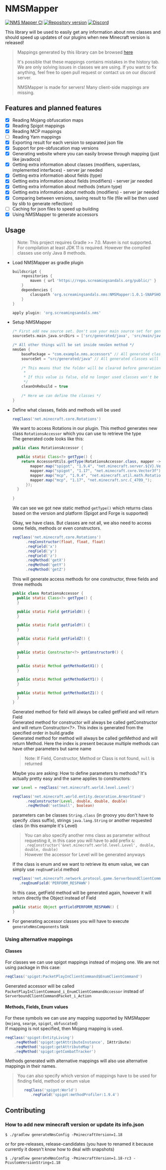 # NMSMapper

[![NMS Mapper CI](https://github.com/ScreamingSandals/NMSMapper/actions/workflows/build.yml/badge.svg)](https://github.com/ScreamingSandals/NMSMapper/actions/workflows/build.yml)
[![Repository version](https://img.shields.io/nexus/r/org.screamingsandals.nms/NMSMapper?server=https%3A%2F%2Frepo.screamingsandals.org)](https://repo.screamingsandals.org/#browse/browse:maven-releases:org%2Fscreamingsandals%2Fnms%2FNMSMapper)
[![Discord](https://img.shields.io/discord/582271436845219842?logo=discord)](https://discord.gg/4xB54Ts)

This library will be used to easily get any information about nms classes and should speed up updates of our plugins when new Minecraft version is released!

> Mappings generated by this library can be browsed [here](https://nms.screamingsandals.org/)  
>
> It's possible that these mappings contains mistakes in the history tab. We are only solving issues in classes we are using. If you want to fix anything, feel free to open pull request or contact us on our discord server.
>
> NMSMapper is made for servers! Many client-side mappings are missing.

## Features and planned features

- [X] Reading Mojang obfuscation maps
- [X] Reading Spigot mappings
- [X] Reading MCP mappings
- [ ] Reading Yarn mappings
- [X] Exporting result for each version to separated json file
- [X] Support for pre-obfuscation map versions
- [X] Generating website where you can easily browse through mapping (just like javadocs)
- [X] Getting extra information about classes (modifiers, superclass, implemented interfaces) - server jar needed
- [X] Getting extra information about fields (type)
- [X] Getting extra information about fields (modifiers) - server jar needed
- [X] Getting extra information about methods (return type)
- [X] Getting extra information about methods (modifiers) - server jar needed
- [X] Comparing between versions, saving result to file (file will be then used by slib to generate reflection)
- [ ] Caching for json files to speed up building
- [X] Using NMSMapper to generate accessors

## Usage

> Note: This project requires Gradle >= 7.0. Maven is not supported.  
> For compilation at least JDK 11 is required. However the compiled classes use only Java 8 methods.

* Load NMSMapper as gradle plugin
  ```groovy
  buildscript {
      repositories {
          maven { url 'https://repo.screamingsandals.org/public/' }
      }
      dependencies {
          classpath 'org.screamingsandals.nms:NMSMapper:1.0.1-SNAPSHOT'
      }
  }

  apply plugin: 'org.screamingsandals.nms'
  ```
* Setup NMSMapper
  ```groovy
  /* First add new source set. Don't use your main source set for generated stuff. */
  sourceSets.main.java.srcDirs = ['src/generated/java', 'src/main/java']

  /* All other things will be set inside nmsGen method */
  nmsGen {
      basePackage = "com.example.nms.accessors" // All generated classes will be in this package.
      sourceSet = "src/generated/java" // All generated classes will be part of this source set.
    
      /* This means that the folder will be cleared before generation. 
       *
       * If this value is false, old no longer used classes won't be removed.
       */
      cleanOnRebuild = true 
    
      /* Here we can define the classes */
  }
  ```
* Define what classes, fields and methods will be used
  ```groovy
  reqClass('net.minecraft.core.Rotations')
  ```
  We want to access Rotations in our plugin. This method generates new class `RotationsAccessor` which you can use to retrieve the type  
  The generated code looks like this:
  ```java
  public class RotationsAccessor {
  
    public static Class<?> getType() {
      return AccessorUtils.getType(RotationsAccessor.class, mapper -> {
          mapper.map("spigot", "1.9.4", "net.minecraft.server.${V}.Vector3f");
          mapper.map("spigot", "1.17", "net.minecraft.core.Vector3f");
          mapper.map("mcp", "1.9.4", "net.minecraft.util.math.Rotations");
          mapper.map("mcp", "1.17", "net.minecraft.src.C_4709_");
        });
    }
    
  }
  ```
  We can see we got new static method `getType()` which returns class based on the version and platform (Spigot and Forge is supported)
  
  Okay, we have class. But classes are not all, we also need to access some fields, methods or even constructors.
  ```groovy
  reqClass('net.minecraft.core.Rotations')
        .reqConstructor(float, float, float)
        .reqField('x')
        .reqField('y')
        .reqField('z')
        .reqMethod('getX')
        .reqMethod('getY')
        .reqMethod('getZ')
  ```
  This will generate access methods for one constructor, three fields and three methods
  ```java
  public class RotationsAccessor {
    public static Class<?> getType() {
    }

    public static Field getFieldX() {
    }

    public static Field getFieldY() {
    }

    public static Field getFieldZ() {
    }

    public static Constructor<?> getConstructor0() {
    }

    public static Method getMethodGetX1() {
    }

    public static Method getMethodGetY1() {
    }

    public static Method getMethodGetZ1() {
    }
  }
  ```
  Generated method for field will always be called getField<Name> and will return Field  
  Generated method for constructor will always be called getConstructor<Index> and will return Constructor<?>. This index is generated from the specified order in   build.gradle  
  Generated method for method will always be called getMethod<Name><Index> and will return Method. Here the index is present because multiple methods can have other parameters but same name

  > Note: If Field, Constructor<?>, Method or Class<?> is not found, `null` is returned

  Maybe you are asking: How to define parameters to methods? It's actually pretty easy and the same applies to constructors:
  ```groovy
  var Level = reqClass('net.minecraft.world.level.Level')

  reqClass('net.minecraft.world.entity.decoration.ArmorStand')
        .reqConstructor(Level, double, double, double)
        .reqMethod('setSmall', boolean)
  ```
  parameters can be classes `String.class` (in groovy you don't have to specify .class suffix), strings `java.lang.String` or another requested class (in this example it's Level)

  > You can also specify another nms class as parameter without requesting it, in this case you will have to add prefix `&`:  
  > `.reqConstructor('&net.minecraft.world.level.Level', double, double, double)`  
  > However the accessor for Level will be generated anyways

  If the class is enum and we want to retrieve its enum value, we can simply use `reqEnumField` method
  ```groovy
  reqClass('net.minecraft.network.protocol.game.ServerboundClientCommandPacket$Action')
     .reqEnumField('PERFORM_RESPAWN')
  ```
  In this case, getField method will be generated again, however it will return directly the Object instead of Field
  ```java
  public static Object getFieldPERFORM_RESPAWN() {
  }
  ```
* For generating accessor classes you will have to execute `generateNmsComponents` task

### Using alternative mappings

#### Classes

For classes we can use spigot mappings instead of mojang one. We are not using package in this case:
```groovy
reqClass('spigot:PacketPlayInClientCommand$EnumClientCommand')
```
Generated accessor will be called `PacketPlayInClientCommand_i_EnumClientCommandAccessor` instead of `ServerboundClientCommandPacket_i_Action`

#### Methods, Fields, Enum values

For these symbols we can use any mapping supported by NMSMapper (`mojang`, `searge`, `spigot`, `obfuscated`)  
If mapping is not specified, then Mojang mapping is used.
```groovy
reqClass('spigot:EntityLiving')
    .reqMethod('spigot:getAttributeInstance', IAttribute)
    .reqMethod('spigot:getAttributeMap')
    .reqMethod('spigot:getCombatTracker')
```

Methods generated with alternative mappings will also use alternative mappings in their names.

> You can also specify which version of mappings have to be used for finding field, method or enum value
> 
> ```groovy
>    reqClass('spigot:World')
>       .reqField('spigot:methodProfiler:1.9.4')
> ```

## Contributing

### How to add new minecraft version or update its info.json

```
$ ./gradlew generateNmsConfig -PminecraftVersion=1.18
```

or for pre-releases, release-candidates (you have to renamed it because currently it doesn't know how to deal with snapshots)
```
$ ./gradlew generateNmsConfig -PminecraftVersion=1.18-rc3 -PcustomVersionString=1.18
```
